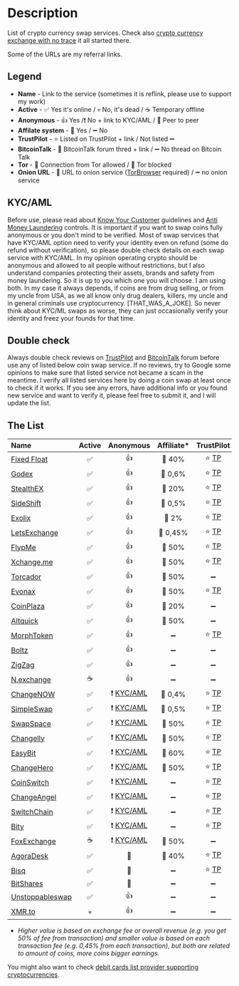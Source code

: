 # Description
List of crypto currency swap services. Check also [crypto currency exchange with no trace](https://0ut3r.space/2018/12/10/crypto-exchange/) it all started there.

Some of the URLs are my referral links.

## Legend
+ **Name** - Link to the service (sometimes it is reflink, please use to support my work)
+ **Active** - :white_check_mark: Yes it's online / :skull: No, it's dead / :coffee: Temporary offline
+ **Anonymous** - :+1: Yes /:heavy_exclamation_mark: No + link to KYC/AML / :two_men_holding_hands: Peer to peer
+ **Affilate system** - :link: Yes / :heavy_minus_sign: No 
+ **TrustPilot** - :star: Listed on TrustPilot + link / Not listed :heavy_minus_sign:
+ **BitcoinTalk** - :bookmark_tabs: BitcoinTalk forum thred + link / :heavy_minus_sign: No thread on Bitcoin Talk
+ **Tor** - :green_heart: Connection from Tor allowed / :no_entry_sign: Tor blocked
+ **Onion URL** - :purple_heart: URL to onion service ([TorBrowser](https://www.torproject.org/download/) required) / :heavy_minus_sign: no onion service 

## KYC/AML
Before use, please read about [Know Your Customer](https://en.wikipedia.org/wiki/Know_your_customer) guidelines and [Anti Money Laundering](https://en.wikipedia.org/wiki/Money_laundering#Anti-money_laundering) controls. It is important if you want to swap coins fully anonymous or you don't mind to be verified. Most of swap services that have KYC/AML option need to verify your identity even on refund (some do refund without verification), so please double check details on each swap service with KYC/AML. In my opinion operating crypto should be anonymous and allowed to all people without restrictions, but I also understand companies protecting their assets, brands and safety from money laundering. So it is up to you which one you will choose. I am using both. In my case it always depends, if coins are from drug selling, or from my uncle from USA, as we all know only drug dealers, killers, my uncle and in general criminals use cryptocurrency. [THAT_WAS_A_JOKE]. So never think about KYC/ML swaps as worse, they can just occasionally verify your identity and freez your founds for that time.

## Double check

Always double check reviews on [TrustPilot](https://www.trustpilot.com/) and [BitcoinTalk](https://bitcointalk.org/) forum before use any of listed below coin swap service. If no reviews, try to Google some opinions to make sure that listed service not became a scam in the meantime. I verify all listed services here by doing a coin swap at least once to check if it works. If you see any errors, have additional info or you found new service and want to verify it, please feel free to submit it, and I will update the list.

## The List

| Name | Active | Anonymous | Affiliate* | TrustPilot | Forum | Tor | Onion |
| :--- | :---: | :---: | :---: | :---: | :---: | :---: | :---: |
| [Fixed Float](https://fixedfloat.com/?ref=b5vqkwca) | :white_check_mark: | :+1: | :link: 40% | :star: [TP](https://www.trustpilot.com/review/fixedfloat.com) | :bookmark_tabs: [BT](https://bitcointalk.org/index.php?topic=5103574.0) | :green_heart: |:heavy_minus_sign:|
| [Godex](https://godex.io/?aff_id=iN3C1OoJxPuOEgzC&utm_source=affiliate&utm_medium=0ut3rSpace&utm_campaign=iN3C1OoJxPuOEgzC) | :white_check_mark: | :+1: | :link: 0,6% | :star: [TP](https://www.trustpilot.com/review/godex.io) | :bookmark_tabs: [BT](https://bitcointalk.org/index.php?topic=4693949.0) | :green_heart: | :heavy_minus_sign: |
| [StealthEX](https://stealthex.io/?ref=c7795nps6dn) | :white_check_mark: | :+1: | :link: 20% | :star: [TP](https://www.trustpilot.com/review/stealthex.io) | :bookmark_tabs: [BT](https://bitcointalk.org/index.php?topic=5063962) | :green_heart: | :heavy_minus_sign: |
| [SideShift](https://sideshift.ai/a/rGLoUMOMk) | :white_check_mark: | :+1: | :link: 0,5% | :star: [TP](https://www.trustpilot.com/review/sideshift.ai) | :bookmark_tabs: [BT](https://bitcointalk.org/index.php?topic=5096550) | :green_heart: | :heavy_minus_sign: |
| [Exolix](https://exolix.com/?ref=CHsIDEU4zPnvknhK) | :white_check_mark: | :+1: | :link: 2% | :star: [TP](https://www.trustpilot.com/review/exolix.com) | :bookmark_tabs: [BT](https://bitcointalk.org/index.php?topic=5185036.0) | :green_heart: | :heavy_minus_sign: |
| [LetsExchange](https://letsexchange.io/?ref_id=UGsjyvyYvQnIVa5A) |  :white_check_mark: | :+1: | :link: 0,45% | :star: [TP](https://www.trustpilot.com/review/letsexchange.io) | :heavy_minus_sign: | :green_heart: | :heavy_minus_sign: |
| [FlypMe](https://flyp.me/) | :white_check_mark: | :+1: | :link: 50% | :star: [TP](https://www.trustpilot.com/review/flyp.me) | :bookmark_tabs: [BT](https://bitcointalk.org/index.php?topic=3208626.360) | :green_heart: | :heavy_minus_sign: |
| [Xchange.me](https://xchange.me/?invite=d6c6bcc5-b747-44d7-b54e-b1b8e6d79066) | :white_check_mark: | :+1: | :link: 50% | :star: [TP](https://www.trustpilot.com/review/xchange.me) | :bookmark_tabs: [BT](https://bitcointalk.org/index.php?topic=5242699.0) | :green_heart: | :purple_heart: [URL](http://xmxmrjoqo63c5notr2ds2t3pdpsg4ysqqe6e6uu2pycecmjs4ekzpmyd.onion/?invite=d6c6bcc5-b747-44d7-b54e-b1b8e6d79066) |
| [Torcador](https://trocador.app/?ref=NZkCVRhtxO) | :white_check_mark: | :+1: | :link: 50% | :heavy_minus_sign: | :heavy_minus_sign: | :green_heart: | :purple_heart: [URL](http://trocadorfyhlu27aefre5u7zri66gudtzdyelymftvr4yjwcxhfaqsid.onion/?ref=NZkCVRhtxO) |
| [Evonax](https://www.evonax.com/) | :white_check_mark: | :+1: | :link: 50% | :star: [TP](https://www.trustpilot.com/review/www.evonax.com) | :heavy_minus_sign: | :green_heart: | :heavy_minus_sign: |
| [CoinPlaza](https://www.coinplaza.it/?ref=7a7d3z9df75e518958) | :white_check_mark: | :+1: | :link: 20% | :heavy_minus_sign: | :bookmark_tabs: [BT](https://bitcointalk.org/index.php?topic=5093055.0) | :green_heart: | :heavy_minus_sign: |
| [Altquick](https://altquick.com/?aKey=1157de969a15675e8007374602ef8e0cc1b8fe0a) | :white_check_mark: | :+1: | :link: 50% | :heavy_minus_sign: | :bookmark_tabs: [BT](https://bitcointalk.org/index.php?topic=5111785) | :green_heart: | :heavy_minus_sign: |
| [MorphToken](https://www.morphtoken.com/) | :white_check_mark: | :+1: | :heavy_minus_sign: | :star: [TP](https://www.trustpilot.com/review/www.morphtoken.com) | :heavy_minus_sign: | :no_entry_sign: | :heavy_minus_sign: |
| [Boltz](https://boltz.exchange/) | :white_check_mark: | :+1: | :heavy_minus_sign: | :heavy_minus_sign: | :heavy_minus_sign: | :green_heart: | :purple_heart: [URL](http://boltzzzbnus4m7mta3cxmflnps4fp7dueu2tgurstbvrbt6xswzcocyd.onion) |
| [ZigZag](https://zigzag.io/) | :white_check_mark: | :+1: | :heavy_minus_sign: | :heavy_minus_sign: | :heavy_minus_sign: | :green_heart: | :heavy_minus_sign: |
| [N.exchange](https://n.exchange/) | :coffee: | :+1: | :heavy_minus_sign: | :heavy_minus_sign: | :bookmark_tabs: [BT](https://bitcointalk.org/index.php?topic=4496222.0) | :green_heart: | :heavy_minus_sign: |
| [ChangeNOW](https://changenow.io/?link_id=4bbf275ac3078e) | :white_check_mark: | :heavy_exclamation_mark: [KYC/AML](https://changenow.io/faq/kyc-aml-procedure) | :link: 0,4% | :star: [TP](https://www.trustpilot.com/review/changenow.io) | :bookmark_tabs: [BT](https://bitcointalk.org/index.php?topic=5099039/) | :green_heart: | :heavy_minus_sign: |
| [SimpleSwap](https://simpleswap.io/?ref=8e9542763d3f) | :white_check_mark: | :heavy_exclamation_mark: [KYC/AML](https://simpleswap.io/aml-kyc) | :link: 0,5% | :star: [TP](https://www.trustpilot.com/review/simpleswap.io) | :bookmark_tabs: [BT](https://bitcointalk.org/index.php?topic=4187686.0) | :green_heart: | :heavy_minus_sign: |
| [SwapSpace](https://swapspace.co?ref=2f01a4f50fa4c183a48676fa) | :white_check_mark: | :heavy_exclamation_mark: [KYC/AML](https://swapspace.co/faq) | :link: 50% | :star: [TP](https://www.trustpilot.com/review/swapspace.co) | :bookmark_tabs: [BT](https://bitcointalk.org/index.php?topic=5221659.0) | :green_heart: | :heavy_minus_sign: |
| [Changelly](https://changelly.com/?ref_id=2965k67m5ciykjaz) | :white_check_mark: | :heavy_exclamation_mark: [KYC/AML](https://changelly.com/aml-kyc) | :link: 50% | :star: [TP](https://www.trustpilot.com/review/changelly.com) | :bookmark_tabs: [BT](https://bitcointalk.org/index.php?topic=1435275) | :green_heart: | :heavy_minus_sign: |
| [EasyBit](https://easybit.com/?ref_id=n8Gb00r4zB) | :white_check_mark: | :heavy_exclamation_mark: [KYC/AML](https://easybit.com/en/aml-policy) | :link: 60% | :star: [TP](https://www.trustpilot.com/review/easybit.com) | :heavy_minus_sign: | :green_heart: | :heavy_minus_sign: |
| [ChangeHero](https://changehero.io/?ref=7db3572e6479494cb601821a15e58a59) | :white_check_mark: | :heavy_exclamation_mark: [KYC/AML](https://changehero.io/aml-kyc) | :link: 50% | :star: [TP](https://www.trustpilot.com/review/changehero.io) | :heavy_minus_sign: | :green_heart: | :heavy_minus_sign: |
| [CoinSwitch](https://coinswitch.co/) | :white_check_mark: | :heavy_exclamation_mark: [KYC/AML](https://coinswitch.co/aml-policy/) | :heavy_minus_sign: | :star: [TP](https://www.trustpilot.com/review/coinswitch.co) | [BT](https://bitcointalk.org/index.php?topic=2041972.0) | :green_heart: | :heavy_minus_sign: |
| [ChangeAngel](https://changeangel.io/) | :white_check_mark: | :heavy_exclamation_mark: [KYC/AML](https://changeangel.io/aml-kyc) | :heavy_minus_sign: | :star: [TP](https://www.trustpilot.com/review/changeangel.io) | :heavy_minus_sign: | :green_heart: | :heavy_minus_sign: |
| [SwitchChain](https://www.switchain.com/) | :white_check_mark: | :heavy_exclamation_mark: [KYC/AML](https://www.switchain.com/policy) | :heavy_minus_sign: | :star: [TP](https://www.trustpilot.com/review/switchain.com) | :heavy_minus_sign: | :green_heart: | :heavy_minus_sign: |
| [Bity](https://bity.com/) | :white_check_mark: | :heavy_exclamation_mark: [KYC/AML](https://bity.com/products/kyc-aml-compliance-suite) | :heavy_minus_sign: | :star: [TP](https://www.trustpilot.com/review/bity.com) | :bookmark_tabs: [BT](https://bitcointalk.org/index.php?topic=1352830.0) | :green_heart: | :heavy_minus_sign: |
| [FoxExchange](https://fox.exchange/?ref=48546KYC) | :coffee: | :heavy_exclamation_mark: [KYC/AML](https://fox.exchange/aml-kyc) | :link: 50% | :heavy_minus_sign: | :bookmark_tabs: [BT](https://bitcointalk.org/index.php?topic=5104721.40) | :green_heart: | :heavy_minus_sign: |
| [AgoraDesk](https://agoradesk.com/?rc=kyt6) | :white_check_mark: | :two_men_holding_hands: | :link: 40% | :star: [TP](https://www.trustpilot.com/review/agoradesk.com) | :bookmark_tabs: [BT](https://bitcointalk.org/index.php?topic=5188930.0) | :green_heart: | :purple_heart: [URL](http://2jopbxfi2mrw6pfpmufm7smacrgniglr7a4raaila3kwlhlumflxfxad.onion/?rc=kyt6) |
| [Bisq](https://bisq.network/) | :white_check_mark: | :two_men_holding_hands: | :heavy_minus_sign: | :star: [TP](https://www.trustpilot.com/review/bisq.network) | :bookmark_tabs: [BT](https://bitcointalk.org/index.php?topic=5230289.0) | :green_heart: | :heavy_minus_sign: |
| [BitShares](https://wallet.bitshares.org/) | :white_check_mark: | :two_men_holding_hands: | :heavy_minus_sign: | :heavy_minus_sign: | :bookmark_tabs: [BT](https://bitcointalk.org/index.php?topic=1949828) | :green_heart: | :heavy_minus_sign: |
| [Unstoppableswap](https://unstoppableswap.net/) | :white_check_mark: | :+1: | :heavy_minus_sign: | :heavy_minus_sign: | :bookmark_tabs::heavy_minus_sign: | :green_heart: | :heavy_minus_sign: |
| [XMR.to](https://xmr.to/) | :skull: | :+1: | :heavy_minus_sign: | :heavy_minus_sign: | :bookmark_tabs::heavy_minus_sign: | :green_heart: | :heavy_minus_sign: |

* *Higher value is based on exchange fee or overall revenue (e.g. you get 50% of fee from transaction) and smaller value is based on each transaction fee (e.g. 0,45% from each transaction), but both are related to amount of coins, more coins bigger earnings.*

You might also want to check [debit cards list provider supporting cryptocurrencies](https://github.com/h0ek/crypto-cards).
